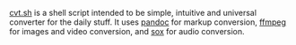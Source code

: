 [cvt.sh](https://github.com/yxm-dev/cvt.sh) is a shell script intended to be simple, intuitive and universal
converter for the daily stuff. It uses [pandoc](https://github.com/jgm/pandoc) for markup conversion,
[ffmpeg](https://github.com/FFmpeg/FFmpeg) for images and video conversion, and
[sox](https://github.com/chirlu/sox) for audio conversion.
